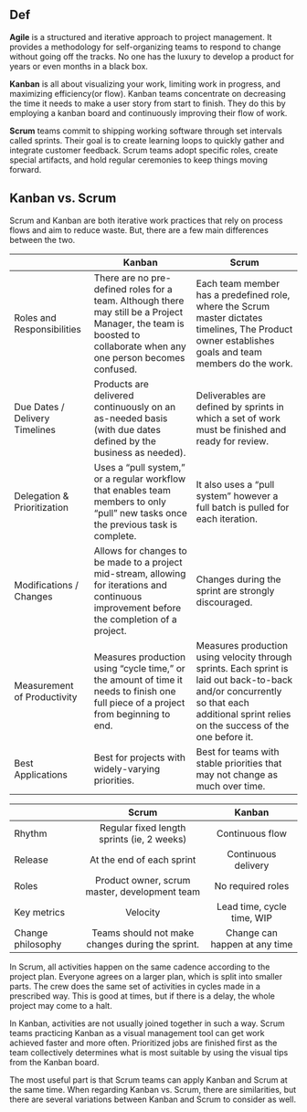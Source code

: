 ## Def

**Agile** is a structured and iterative approach to project management. It provides a methodology for self-organizing teams to respond to change without going off the tracks. No one has the luxury to develop a product for years or even months in a black box.  

**Kanban** is all about visualizing your work, limiting work in progress, and maximizing efficiency(or flow). Kanban teams concentrate on decreasing the time it needs to make a  user story from start to finish. They do this by employing a kanban board and continuously improving their flow of work. 

**Scrum** teams commit to shipping working software through set intervals called sprints. Their goal is to create learning loops to quickly gather and integrate customer feedback. Scrum teams adopt specific roles, create special artifacts, and hold regular ceremonies to keep things moving forward. 

## Kanban vs. Scrum

Scrum and Kanban are both iterative work practices that rely on process flows and aim to reduce waste. But, there are a few main differences between the two.

|                                | Kanban                                                       | Scrum                                                        |
| ------------------------------ | ------------------------------------------------------------ | ------------------------------------------------------------ |
| Roles and Responsibilities     | There are no pre-defined roles for a team. Although there may still be a Project Manager, the team is boosted to collaborate when any one person becomes confused. | Each team member has a predefined role, where the Scrum master dictates timelines, The Product owner establishes goals and team members do the work. |
| Due Dates / Delivery Timelines | Products are delivered continuously on an as-needed basis (with due dates defined by the business as needed). | Deliverables are defined by sprints in which a set of work must be finished and ready for review. |
| Delegation & Prioritization    | Uses a “pull system,” or a regular workflow that enables team members to only “pull” new tasks once the previous task is complete. | It also uses a “pull system” however a full batch is pulled for each iteration. |
| Modifications / Changes        | Allows for changes to be made to a project mid-stream, allowing for iterations and continuous improvement before the completion of a project. | Changes during the sprint are strongly discouraged.          |
| Measurement of Productivity    | Measures production using “cycle time,” or the amount of time it needs to finish one full piece of a project from beginning to end. | Measures production using velocity through sprints. Each sprint is laid out back-to-back and/or concurrently so that each additional sprint relies on the success of the one before it. |
| Best Applications              | Best for projects with widely-varying priorities.            | Best for teams with stable priorities that may not change as much over time. |



|                   |                      Scrum                       |            Kanban             |
| :---------------- | :----------------------------------------------: | :---------------------------: |
| Rhythm            |    Regular fixed length sprints (ie, 2 weeks)    |        Continuous flow        |
| Release           |            At the end of each sprint             |      Continuous delivery      |
| Roles             |  Product owner, scrum master, development team   |       No required roles       |
| Key metrics       |                     Velocity                     |  Lead time, cycle time, WIP   |
| Change philosophy | Teams should not make changes during the sprint. | Change can happen at any time |

In Scrum, all activities happen on the same cadence according to the project plan. Everyone agrees on a larger plan, which is split into smaller parts. The crew does the same set of activities in cycles made in a prescribed way. This is good at times, but if there is a delay, the whole project may come to a halt.

In Kanban, activities are not usually joined together in such a way. Scrum teams practicing Kanban as a visual management tool can get work achieved faster and more often. Prioritized jobs are finished first as the team collectively determines what is most suitable by using the visual tips from the Kanban board.

The most useful part is that Scrum teams can apply Kanban and Scrum at the same time. When regarding Kanban vs. Scrum, there are similarities, but there are several variations between Kanban and Scrum to consider as well.